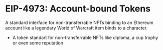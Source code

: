 # EIP-4973: Account-bound Tokens
 
A standard interface for non-transferrable NFTs binding to an Ethereum account like a legendary World of Warcraft item binds to a character.


 * A token standart for non-transferrable NFTs like diploma, a cup trophy or even some reputation


 

